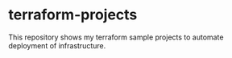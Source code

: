 # terraform-projects
This repository shows my terraform sample projects to automate deployment of infrastructure.  
